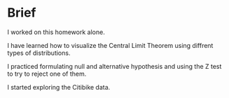 # Brief

I worked on this homework alone. 

I have learned how to visualize the Central Limit Theorem using diffrent types of distributions.

I practiced formulating null and alternative hypothesis and using the Z test to try to reject one of them.

I started exploring the Citibike data.
